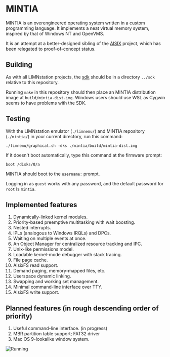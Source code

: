 # MINTIA

MINTIA is an overengineered operating system written in a custom programming
language. It implements a neat virtual memory system, inspired by that of
Windows NT and OpenVMS.

It is an attempt at a better-designed sibling of the [AISIX](http://github.com/limnarch/aisix) project, which has been
relegated to proof-of-concept status.

## Building

As with all LIMNstation projects, the [sdk](http://github.com/limnarch/sdk) should be in a directory `../sdk` relative to this repository.

Running `make` in this repository should then place an MINTIA distribution image at `build/mintia-dist.img`. Windows users should use WSL as Cygwin seems to have problems with the SDK.

## Testing

With the LIMNstation emulator (`./limnemu/`) and MINTIA repository (`./mintia/`) in your current directory, run this command:

`./limnemu/graphical.sh -dks ./mintia/build/mintia-dist.img`

If it doesn't boot automatically, type this command at the firmware prompt:

`boot /disks/0/a`

MINTIA should boot to the `username:` prompt.

Logging in as `guest` works with any password, and the default password for `root` is `mintia`.


## Implemented features

1. Dynamically-linked kernel modules.
2. Priority-based preemptive multitasking with wait boosting.
3. Nested interrupts.
4. IPLs (analogous to Windows IRQLs) and DPCs.
5. Waiting on multiple events at once.
6. An Object Manager for centralized resource tracking and IPC.
7. Unix-like permissions model.
8. Loadable kernel-mode debugger with stack tracing.
9. File page cache.
10. AisixFS read support.
11. Demand paging, memory-mapped files, etc.
12. Userspace dynamic linking.
13. Swapping and working set management.
14. Minimal command-line interface over TTY.
15. AisixFS write support.

## Planned features (in rough descending order of priority)

1. Useful command-line interface. (in progress)
2. MBR partition table support; FAT32 driver
3. Mac OS 9-lookalike window system.

![Running](https://raw.githubusercontent.com/limnarch/mintia/main/screenshot.png)
